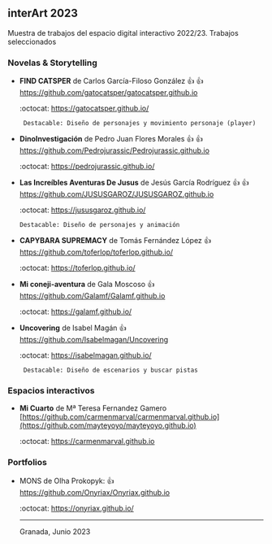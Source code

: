 ## interArt 2023

Muestra de trabajos del espacio digital interactivo 2022/23. Trabajos seleccionados





### Novelas & Storytelling


* **FIND CATSPER** de Carlos García-Filoso González  :+1: :+1: https://github.com/gatocatsper/gatocatsper.github.io

   :octocat: https://gatocatsper.github.io/

      
       Destacable: Diseño de personajes y movimiento personaje (player)
   

* **DinoInvestigación** de Pedro Juan Flores Morales :+1: :+1: https://github.com/Pedrojurassic/Pedrojurassic.github.io

   :octocat: https://pedrojurassic.github.io/

 
*  **Las Increíbles Aventuras De Jusus** de Jesús García Rodríguez  :+1: :+1:  https://github.com/JUSUSGAROZ/JUSUSGAROZ.github.io
 
      :octocat:   https://jususgaroz.github.io/
      
       Destacable: Diseño de personajes y animación
   
   
   
* **CAPYBARA SUPREMACY** de Tomás Fernández López :+1:  https://github.com/toferlop/toferlop.github.io/


   :octocat: https://toferlop.github.io/
   
    
* **Mi coneji-aventura** de Gala Moscoso  :+1:  https://github.com/Galamf/Galamf.github.io

   :octocat: https://galamf.github.io/
   
   
   
* **Uncovering** de  Isabel Magán :+1:  https://github.com/Isabelmagan/Uncovering

   :octocat: https://isabelmagan.github.io/

     
       Destacable: Diseño de escenarios y buscar pistas
   
   
   


### Espacios interactivos 


*  **Mi Cuarto** de Mª Teresa Fernandez Gamero    [https://github.com/carmenmarval/carmenmarval.github.io](https://github.com/mayteyoyo/mayteyoyo.github.io)

   :octocat: [https://carmenmarval.github.io  ](https://mayteyoyo.github.io/)









### Portfolios

* MONS de Olha Prokopyk:   :+1: https://github.com/Onyriax/Onyriax.github.io 

  :octocat: https://onyriax.github.io/
 
  
  ----
  
  
  Granada, Junio 2023
  
